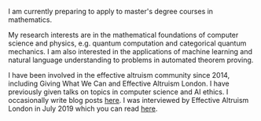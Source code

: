 I am currently preparing to apply to master's degree courses in mathematics.

My research interests are in the mathematical foundations of computer science and physics, e.g. quantum computation and categorical quantum mechanics. I am also interested in the applications of machine learning and natural language understanding to problems in automated theorem proving.

I have been involved in the effective altruism community since 2014, including Giving What We Can and Effective Altruism London. I have previously given talks on topics in computer science and AI ethics. I occasionally write blog posts [here](https://hnryjmes.substack.com/). I was interviewed by Effective Altruism London in July 2019 which you can read [here](https://hnryjmes.substack.com/p/interview-effective-altruism-london).

